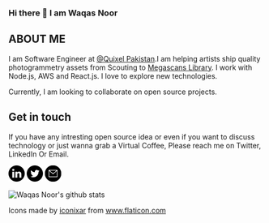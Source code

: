 ### Hi there 👋 I am Waqas Noor

## ABOUT ME

I am Software Engineer at [@Quixel Pakistan](https://github.com/Quixel).I am helping artists ship quality photogrammetry assets from Scouting to [Megascans Library](https://megascans.se/). I work with Node.js, AWS and React.js. I love to explore new technologies.

Currently, I am looking to collaborate on open source projects.

## Get in touch

If you have any intresting open source idea or even if you want to discuss technology or just wanna grab a Virtual Coffee, Please reach me on Twitter, LinkedIn Or Email.

<a href="https://www.linkedin.com/in/waqas-noor" target="_blank"><img src="/icons/linkedin.svg" height="32" width="32" /></a>
<a href="https://twitter.com/waqasnyousafzai" target="_blank"><img src="/icons/twitter.svg" height="32" width="32" /></a>
<a href="mailto:waqasn2c@gmail.com" target="_blank"><img src="/icons/email.svg" height="32" width="32" /></a>

![Waqas Noor's github stats](https://github-readme-stats.vercel.app/api?username=waqasnoor)

Icons made by <a href="https://www.flaticon.com/authors/iconixar" title="iconixar">iconixar</a> from <a href="https://www.flaticon.com/" title="Flaticon"> www.flaticon.com</a>

<!--
**waqasnoor/waqasnoor** is a ✨ _special_ ✨ repository because its `README.md` (this file) appears on your GitHub profile.

Here are some ideas to get you started:

- 🔭 I’m currently working on ...
- 🌱 I’m currently learning ...
- 👯 I’m looking to collaborate on ...
- 🤔 I’m looking for help with ...
- 💬 Ask me about ...
- 📫 How to reach me: ...
- 😄 Pronouns: ...
- ⚡ Fun fact: ...
-->
